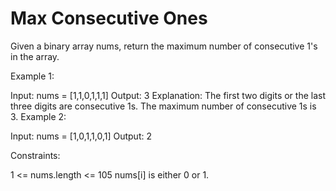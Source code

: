 #   Max Consecutive Ones

Given a binary array nums, return the maximum number of consecutive 1's in the array.

Example 1:

Input: nums = [1,1,0,1,1,1]
Output: 3
Explanation: The first two digits or the last three digits are consecutive 1s. The maximum number of consecutive 1s is 3.
Example 2:

Input: nums = [1,0,1,1,0,1]
Output: 2

Constraints:

1 <= nums.length <= 105
nums[i] is either 0 or 1.
